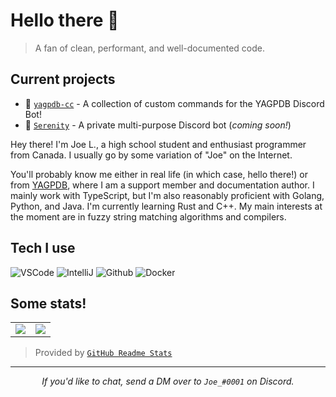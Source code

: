 # Hello there 👋

> A fan of clean, performant, and well-documented code.

## Current projects

- :robot: [`yagpdb-cc`](https://github.com/yagpdb-cc/yagpdb-cc) - A collection of custom commands for the YAGPDB Discord Bot!
- :rocket: [`Serenity`](https://github.com/synergy-discord/serenity) - A private multi-purpose Discord bot (_coming soon!_)

Hey there! I'm Joe L., a high school student and enthusiast programmer from Canada. I usually go by some variation of "Joe" on the Internet.

You'll probably know me either in real life (in which case, hello there!) or from [YAGPDB](https://yagpdb.xyz), where I am a support member and documentation author. I mainly work with TypeScript, but I'm also reasonably proficient with Golang, Python, and Java. I'm currently learning Rust and C++. My main interests at the moment are in fuzzy string matching algorithms and compilers.

## Tech I use

![VSCode](https://img.shields.io/static/v1?label=VSCode&message=1.53.0-insider&style=for-the-badge&color=1FC0A7&logo=visual-studio-code)
![IntelliJ](https://img.shields.io/static/v1?label=IntelliJ&message=2019.3&style=for-the-badge&color=000000&logo=intellij-idea)
![Github](https://img.shields.io/static/v1?label=GitHub&message=jo3-l2&color=181717&style=for-the-badge&logo=github)
![Docker](https://img.shields.io/static/v1?label=Docker&message=🐳&color=4285F4&style=for-the-badge&logo=docker)

## Some stats!

<table>
  <tr>
    <td align="center" style="padding=0;width=50%;">
      <img align="center" style="padding=0;" src="https://github-readme-stats.vercel.app/api/?username=jo3-l2&show_icons=true&title_color=4F8CC9&text_color=9f9f9f&bg_color=00000000&hide_border=true&icon_color=4F8CC9&hide_title=true&count_private=true" />
    </td>
    <td align="center" style="padding=0;width=50%;">
      <img align="center" style="padding=0;" src="https://github-readme-stats.quantumlytangled.vercel.app/api/top-langs/?username=jo3-l2&layout=compact&show_icons=true&title_color=4F8CC9&text_color=9f9f9f&bg_color=00000000&hide_border=true&icon_color=00000000&count_private=true&" />
    </td>
  </tr>
</table>

> Provided by [`GitHub Readme Stats`](https://github.com/anuraghazra/github-readme-stats)

---

<div align="center">
	<i>If you'd like to chat, send a DM over to <code>Joe_#0001</code> on Discord.</i>
</div>
